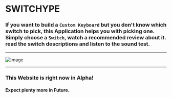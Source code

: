 # SWITCHYPE
### If you want to build a `Custom Keyboard` but you don't know which switch to pick, this Application helps you with picking one. Simply choose a `Switch`, watch a recommended review about it. read the switch descriptions and listen to the sound test.
_____________________________________
![image](https://user-images.githubusercontent.com/76707528/236923650-a9fd73e4-49aa-4999-9d54-60278f0178b0.png)
_____________________________________
### This Website is right now in Alpha!
#### Expect plenty more in Future.
